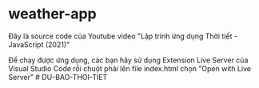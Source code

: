 # weather-app
Đây là source code của Youtube video "Lập trình ứng dụng Thời tiết - JavaScript (2021)" 

Để chạy được ứng dụng, các bạn hãy sử dụng Extension Live Server của Visual Studio Code rồi chuột phải lên file index.html chọn "Open with Live Server"
#   D U - B A O - T H O I - T I E T  
 